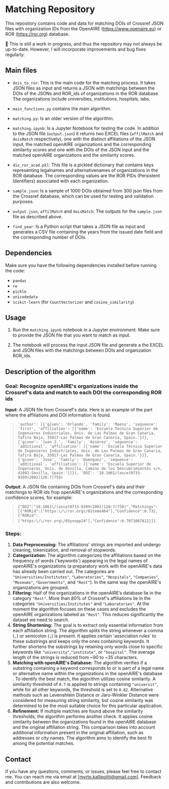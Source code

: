 # Matching Repository

This repository contains code and data for matching DOIs of Crossref JSON files with organization IDs from the OpenAIRE (https://www.openaire.eu) or ROR (https://ror.org) database.

🚀 This is still a work in progress, and thus the repository may not always be up-to-date. 
However, I will incorporate improvements and bug fixes regularly. 

## Main files

- `dois_to_ror`: This is the main code for the matching process. It takes JSON files as input and returns a JSON with matchings between the DOIs of the JSONs and ROR_ids of organizations in the ROR database. The organizations include universities, institutions, hospitals, labs.

- `main_functions.py` contains the main algorithm.
  
- `matching.py`: Is an older version of the algorithm.

- `matching.ipynb`: Is a Jupyter Notebook for testing the code. In addition to the JSON file (`output.json`) it returns two EXCEL files (`affilMatch` and `doisMatch` respectively), one with the distinct affiliations of the JSON input, the matched openAIRE organizations and the corresponding similarity scores and one with the DOIs of the JSON input and the matched openAIRE organizations and the similarity scores.

- `dix_ror_acad.pkl`: This file is a pickled dictionary that contains keys representing legalnames and alternativenames of organizations in the ROR database. The corresponding values are the ROR PIDs (Persistent Identifiers) associated with each organization.

- `sample.json`: Is a sample of 1000 DOIs obtained from 300 json files from the Crossref database, which can be used for testing and validation purposes.
  
- `output.json`, `affilMatch` and `doisMatch`: The outputs for the `sample.json` file as described above.

- `find_year`: Is a Python script that takes a JSON file as input and generates a CSV file containing the years from the issued date field and the corresponding number of DOIs.


## Dependencies

Make sure you have the following dependencies installed before running the code:

- `pandas`
- `re`
- `pickle`
- `unicodedata`
- `scikit-learn` (for `CountVectorizer` and `cosine_similarity`)

## Usage

1. Run the `matching.ipynb` notebook in a Jupyter environment. Make sure to provide the JSON file that you want to match as input.

2. The notebook will process the input JSON file and generate a the EXCEL and JSON files with the matchings between DOIs and organization ROR_ids.


## Description of the algorithm

### Goal: Recognize openAIRE's organizations inside the Crossref's data and match to each DOI the corresponding ROR ids

__Input__: A JSON file from Crossref's data. Here is an example of the part where the affiliations and DOI information is found. 
> `'author': [{'given': 'Orlando',
   'family': 'Maeso',
   'sequence': 'first',
   'affiliation': [{'name': 'Escuela Técnica Superior de Ingenieros Industriales, Univ. de Las Palmas de Gran Canaria, Tafira Baja, 35017-Las Palmas de Gran Canaria, Spain.'}]},
  {'given': 'Juan J.',
   'family': 'Aznárez',
   'sequence': 'additional',
   'affiliation': [{'name': 'Escuela Técnica Superior de Ingenieros Industriales, Univ. de Las Palmas de Gran Canaria, Tafira Baja, 35017-Las Palmas de Gran Canaria, Spain.'}]},
  {'given': 'José',
   'family': 'Domnguez',
   'sequence': 'additional',
   'affiliation': [{'name': 'Escuela Superior de Ingenieros, Univ. de Sevilla, Camino de los Descubrimientos s/n, 41092-Sevilla, Spain.'}]}],
 'DOI': '10.1061/(asce)0733-9399(2002)128:7(759)`


__Output__: A JSON file containing DOIs from Crossref's data and their matchings to ROR ids frop openAIRE's organizations and the corresponding confidence scores, for example: 
>`{"DOI":"10.1061\/(asce)0733-9399(2002)128:7(759)","Matchings":[{"RORid":["https:\/\/ror.org\/01teme464"],"Confidence":0.73},{"RORid":["https:\/\/ror.org\/03yxnpp24"],"Confidence":0.7071067812}]}`.


### Steps:

1. **Data Preprocessing:** The affiliations' strings are imported and undergo cleaning, tokenization, and removal of stopwords.
2. **Categorization:** The algorithm categorizes the affiliations based on the frequency of words ('keywords') appearing in the legal names of openAIRE's organizations (a preparatory work with the openAIRE's data has already been carried out. The categories are `"Universities/Institutes"`, `"Laboratories"`, `"Hospitals"`, `"Companies"`, `"Museums"`, `"Governments"`, and `"Rest"`). 
In the same way the openAIRE's organizations are grouped.
3. **Filtering:** Half of the organizations in the openAIRE’s database lie in the category `"Rest"`. More than 80% of Crossref's affiliations lie in the categories `"Universities/Institutes"` and `"Laboratories"`. At the moment the algorithm focuses on these cases and excludes the openAIRE organizations labeled as `"Rest"`. This reduces significantly the dataset we need to search.
4. **String Shortening:** The goal is to extract only essential information from each affiliation string. The algorithm splits the string whenever a comma (`,`) or semicolon (`;`) is present. It applies certain 'association rules' to these substrings and keeps only the ones containing keywords. It further shortens the substrings by retaining only words close to specific keywords like `"university"`,`"institute"`, or `"hospital"`. The average length of the strings is reduced from ~90 to ~35 characters.
5. **Matching with openAIRE's Database:** The algorithm verifies if a substring containing a keyword corresponds to or is part of a legal name or alternative name within the organizations in the openAIRE's database . To identify the best match, the algorithm utilizes cosine similarity. A similarity threshold of `0.7` is applied to strings containing `"universit"`, while for all other keywords, the threshold is set to `0.82`. Alternative methods such as Levenshtein Distance or Jaro-Winkler Distance were considered for measuring string similarity, but cosine similarity was determined to be the most suitable choice for this particular application. 
6. **Refinement:** If multiple matches are found above the similarity thresholds, the algorithm performs another check. It applies cosine similarity between the organizations found in the openAIRE database and the original affiliation string. This comparison takes into account additional information present in the original affiliation, such as addresses or city names. The algorithm aims to identify the best fit among the potential matches.


## Contact

If you have any questions, comments, or issues, please feel free to contact me. You can reach me via email at [myrto.kallipoliti@gmail.com]. Feedback and contributions are also welcome.

